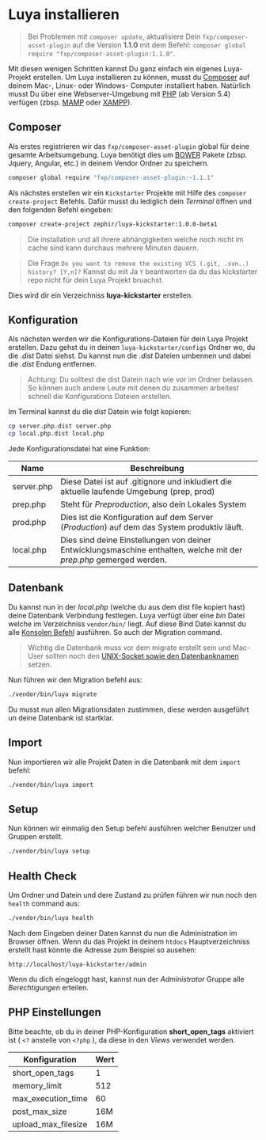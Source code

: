 Luya installieren
=================

> Bei Problemen mit `composer update`, aktualisiere Dein `fxp/composer-asset-plugin` auf die Version **1.1.0** mit dem Befehl: `composer global require "fxp/composer-asset-plugin:1.1.0"`.

Mit diesen wenigen Schritten kannst Du ganz einfach ein eigenes Luya-Projekt erstellen. Um Luya installieren zu können, musst du [Composer](https://getcomposer.org/doc/00-intro.md#installation-linux-unix-osx) auf deinem Mac-, Linux- oder Windows- Computer installiert haben. Natürlich musst Du über eine Webserver-Umgebung mit [PHP](http://php.net) (ab Version 5.4) verfügen (zbsp. [MAMP](https://www.mamp.info/de/) oder [XAMPP](https://www.apachefriends.org/index.html)).

Composer
--------
Als erstes registrieren wir das `fxp/composer-asset-plugin` global für deine gesamte Arbeitsumgebung. Luya benötigt dies um [BOWER](http://bower.io) Pakete (zbsp. Jquery, Angular, etc.) in deinem Vendor Ordner zu speichern.

```sh
composer global require "fxp/composer-asset-plugin:~1.1.1"
```

Als nächstes erstellen wir ein `Kickstarter` Projekte mit Hilfe des `composer create-project` Befehls. Dafür musst du lediglich dein *Terminal* öffnen und den folgenden Befehl eingeben:

```sh
composer create-project zephir/luya-kickstarter:1.0.0-beta1
```

> Die installation und all ihrere abhängigkeiten welche noch nicht im cache sind kann durchaus mehrere Minuten dauern.

> Die Frage `Do you want to remove the existing VCS (.git, .svn..) history? [Y,n]?` Kannst du mit Ja `Y` beantworten da du das kickstarter repo nicht für dein Luya Projekt bruachst.

Dies wird dir ein Verzeichniss **luya-kickstarter** erstellen.


Konfiguration
-------------
Als nächsten werden wir die Konfigurations-Dateien für dein Luya Projekt erstellen. Dazu gehst du in deinen `luya-kickstarter/configs` Ordner wo, du die *.dist* Datei siehst.
Du kannst nun die *.dist* Dateien umbennen und dabei die *.dist* Endung entfernen.

> Achtung: Du solltest die dist Datein nach wie vor im Ordner belassen. So können auch andere Leute mit denen du zusammen arbeitest schnell die Konfigurations Dateien erstellen.

Im Terminal kannst du die *dist* Datein wie folgt kopieren:

```sh
cp server.php.dist server.php
cp local.php.dist local.php
```

Jede Konfigurationsdatei hat eine Funktion:

|Name          |Beschreibung
|--------      |-------------
|server.php    |Diese Datei ist auf .gitignore und inkludiert die aktuelle laufende Umgebung (prep, prod)
|prep.php      |Steht für *Preproduction*, also dein Lokales System
|prod.php      |Dies ist die Konfiguration auf dem Server (*Production*) auf dem das System produktiv läuft.
|local.php     |Dies sind deine Einstellungen von deiner Entwicklungsmaschine enthalten, welche mit der *prep.php* gemerged werden.


Datenbank
----------

Du kannst nun in der *local.php* (welche du aus dem dist file kopiert hast) deine Datenbank Verbindung festlegen. Luya verfügt über eine *bin* Datei welche im Verzeichniss `vendor/bin/` liegt. Auf diese Bind Datei kannst du alle [Konsolen Befehl](luya-console.md) ausführen. So auch der Migration command.


> Wichtig die Datenbank muss vor dem migrate erstellt sein und Mac-User sollten noch den [UNIX-Socket sowie den Datenbanknamen](install-mac.md) setzen.  

Nun führen wir den Migration befehl aus:

```sh
./vendor/bin/luya migrate
```

Du musst nun allen Migrationsdaten zustimmen, diese werden ausgeführt un deine Datenbank ist startklar.

Import
------
Nun importieren wir alle Projekt Daten in die Datenbank mit dem `import` befehl:

```sh
./vendor/bin/luya import
```

Setup
-----
Nun können wir einmalig den Setup befehl ausführen welcher Benutzer und Gruppen erstellt.

```sh
./vendor/bin/luya setup
```

Health Check
------------
Um Ordner und Datein und dere Zustand zu prüfen führen wir nun noch den `health` command aus:

```sh
./vendor/bin/luya health
```

Nach dem Eingeben deiner Daten kannst du nun die Administration im Browser öffnen. Wenn du das Projekt in deinem `htdocs` Hauptverzeichniss erstellt hast könnte die Adresse zum Beispiel so ausehen:

```
http://localhost/luya-kickstarter/admin
```

Wenn du dich eingeloggt hast, kannst nun der *Administrator* Gruppe alle *Berechtigungen* erteilen.

PHP Einstellungen
-----------------

Bitte beachte, ob du in deiner PHP-Konfiguration **short_open_tags** aktiviert ist ( `<?` anstelle von `<?php` ), da diese in den *Views* verwendet werden.

|Konfiguration |Wert
|--- |----
|short_open_tags | 1
|memory_limit |512
|max_execution_time|60
|post_max_size|16M
|upload_max_filesize|16M
